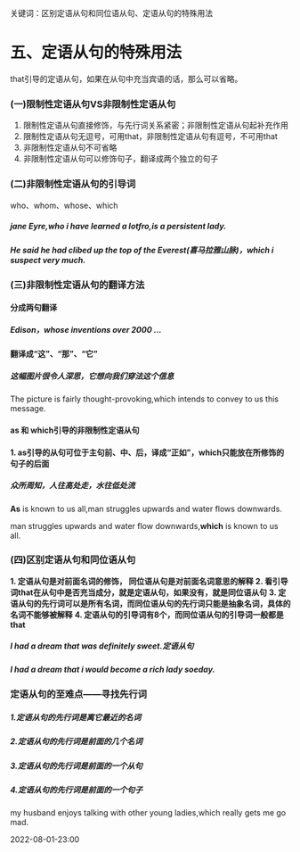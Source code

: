 关键词：区别定语从句和同位语从句、定语从句的特殊用法



# 五、定语从句的特殊用法

that引导的定语从句，如果在从句中充当宾语的话，那么可以省略。

### (一)限制性定语从句VS非限制性定语从句
1. 限制性定语从句直接修饰，与先行词关系紧密；非限制性定语从句起补充作用
2. 限制性定语从句无逗号，可用that，非限制性定语从句有逗号，不可用that
3. 非限制性定语从句不可省略
4. 非限制性定语从句可以修饰句子，翻译成两个独立的句子

### (二)非限制性定语从句的引导词
who、whom、whose、which
##### jane Eyre,who i have learned a lotfro,is a persistent lady.
##### He said he had clibed up the top of the Everest(喜马拉雅山脉)，which i suspect very much.

### (三)非限制性定语从句的翻译方法
#### 分成两句翻译
##### Edison，whose inventions over 2000 ...
#### 翻译成“这”、“那”、“它”
##### 这幅图片很令人深思，它想向我们穿法这个信息

The picture is fairly thought-provoking,which intends to convey to us this message.
#### as 和 which引导的非限制性定语从句
#### 1. as引导的从句可位于主句前、中、后，译成“正如”，which只能放在所修饰的句子的后面
##### 众所周知，人往高处走，水往低处流
**As** is known to us all,man struggles upwards and water flows downwards.

man struggles upwards and water flow downwards,**which** is known to us all.


### (四)**区别定语从句和同位语从句**

**1. 定语从句是对前面名词的修饰，
同位语从句是对前面名词意思的解释**
**2. 看引导词that在从句中是否充当成分，就是定语从句，如果没有，就是同位语从句**
**3. 定语从句的先行词可以是所有名词，而同位语从句的先行词只能是抽象名词，具体的名词不能够被解释**
**4. 定语从句的引导词有8个，而同位语从句的引导词一般都是that**
##### I had a dream that was definitely sweet.**定语从句**
##### I had a dream that i would become a rich lady soeday.

### 定语从句的至难点——寻找先行词
##### 1.定语从句的先行词是离它最近的名词
##### 2.定语从句的先行词是前面的几个名词
##### 3.定语从句的先行词是前面的一个从句
##### 4.定语从句的先行词是前面的一个句子
my husband enjoys talking with other young ladies,which really gets me go mad.

2022-08-01-23:00


